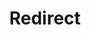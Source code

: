 ---
layout: src/layouts/Redirect.astro
pubDate: 2023-01-01
modDate: 2024-05-22
title: Redirect
redirect: https://octopus.com/docs/best-practices/deployments/projects-and-project-groups
description: Guidelines and recommendations for configuring projects and project groups in Octopus Deploy.
---